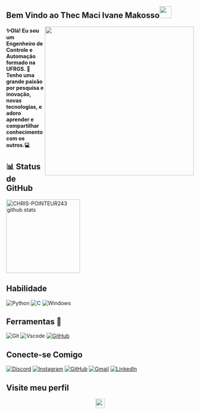## Bem Vindo ao Thec Maci Ivane Makosso<img src="https://raw.githubusercontent.com/MartinHeinz/MartinHeinz/master/wave.gif" width="32px"/>

<img src="https://raw.githubusercontent.com/MicaelliMedeiros/micaellimedeiros/master/image/computer-illustration.png" min-width="400px" max-width="400px" width="400px" align="right" border-radius="5px">

#### ✨Olá! Eu sou um Engenheiro de Controle e Automação formado na UFRGS. 🚀Tenho uma grande paixão por pesquisa e inovação, novas tecnologias, e adoro aprender e compartilhar conhecimento com os outros.💻

## 📊 Status de GitHub 
<img width="%" height="198" src="https://github-readme-stats.vercel.app/api?username=1Thec&show_icons=true&count_private=true&hide_border=true&title_color=00bfbf&icon_color=00bfbf&text_color=c9d1d9&bg_color=0d1117" alt="CHRIS-POINTEUR243 github stats" />
 
  
## Habilidade
![Python](https://img.shields.io/badge/python-3670A0?style=for-the-badge&logo=python&logoColor=ffdd54)
  ![C](https://img.shields.io/badge/C-00599C?style=for-the-badge&logo=c&logoColor=white) 
![Windows](https://img.shields.io/badge/Windows-000?style=for-the-badge&logo=windows&logoColor=2CA5E0) 
    




## Ferramentas 🔧
![Git](https://img.shields.io/badge/GIT-E44C30?style=for-the-badge&logo=git&logoColor=white) ![Vscode](https://img.shields.io/badge/Vscode-007ACC?style=for-the-badge&logo=visual-studio-code&logoColor=white) [![GitHub](https://img.shields.io/badge/GitHub-100000?style=for-the-badge&logo=github&logoColor=white)](https://github.com/SEUUSERNAME) 


## Conecte-se Comigo
[![Discord](https://img.shields.io/badge/Discord-7289DA?style=for-the-badge&logo=discord&logoColor=white)](https://discord.com/channels/thecmaci/) [![Instagram](https://img.shields.io/badge/-Instagram-%23E4405F?style=for-the-badge&logo=instagram&logoColor=white)](https://www.instagram.com/thec_maci/)          [![GitHub](https://img.shields.io/badge/GitHub-100000?style=for-the-badge&logo=github&logoColor=white)](https://github.com/1Thec) [![Gmail](https://img.shields.io/badge/Gmail-333333?style=for-the-badge&logo=gmail&logoColor=red)](mailto:ivanethecmaci@gmail.com
) [![LinkedIn](https://img.shields.io/badge/LinkedIn-0077B5?style=for-the-badge&logo=linkedin&logoColor=white)](https://www.linkedin.com/in/thec-maci-makosso-18570214a/)   

 ## Visite meu perfil
<p align="center"> 
   <img height="25px" alingn="center" src="https://profile-counter.glitch.me/1Thec/count.svg" />
 </p>
                    
